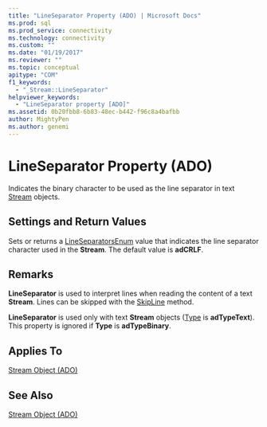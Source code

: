 ```yaml
---
title: "LineSeparator Property (ADO) | Microsoft Docs"
ms.prod: sql
ms.prod_service: connectivity
ms.technology: connectivity
ms.custom: ""
ms.date: "01/19/2017"
ms.reviewer: ""
ms.topic: conceptual
apitype: "COM"
f1_keywords: 
  - "_Stream::LineSeparator"
helpviewer_keywords: 
  - "LineSeparator property [ADO]"
ms.assetid: 0b20fbb8-6b83-48ec-b442-f96c8a4bafbb
author: MightyPen
ms.author: genemi
---
```

# LineSeparator Property (ADO)
Indicates the binary character to be used as the line separator in text [Stream](../../../ado/reference/ado-api/stream-object-ado.md) objects.  
  
## Settings and Return Values  
 Sets or returns a [LineSeparatorsEnum](../../../ado/reference/ado-api/lineseparatorsenum.md) value that indicates the line separator character used in the **Stream**. The default value is **adCRLF**.  
  
## Remarks  
 **LineSeparator** is used to interpret lines when reading the content of a text **Stream**. Lines can be skipped with the [SkipLine](../../../ado/reference/ado-api/skipline-method.md) method.  
  
 **LineSeparator** is used only with text **Stream** objects ([Type](../../../ado/reference/ado-api/type-property-ado-stream.md) is **adTypeText**). This property is ignored if **Type** is **adTypeBinary**.  
  
## Applies To  
 [Stream Object (ADO)](../../../ado/reference/ado-api/stream-object-ado.md)  
  
## See Also  
 [Stream Object (ADO)](../../../ado/reference/ado-api/stream-object-ado.md)
